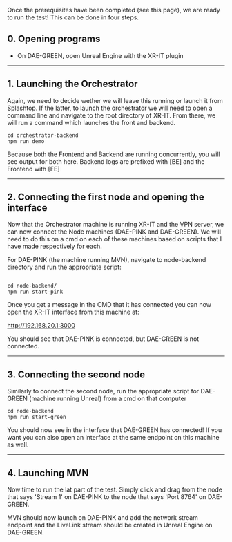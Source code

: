 Once the prerequisites have been completed (see this page), we are ready to run the test! This can be done in four steps.

<h2>0. Opening programs</h2>

- On DAE-GREEN, open Unreal Engine with the XR-IT plugin

---

<h2>1. Launching the Orchestrator</h2>

Again, we need to decide wether we will leave this running or launch it from Splashtop. If the latter, to launch the orchestrator we will need to open a command line and navigate to the root directory of XR-IT. From there, we will run a command which launches the front and backend.

```
cd orchestrator-backend 
npm run demo
```
Because both the Frontend and Backend are running concurrently, you will see output for both here. Backend logs are prefixed with [BE] and the Frontend with [FE]

---

<h2> 2. Connecting the first node and opening the interface </h2>

Now that the Orchestrator machine is running XR-IT and the VPN server, we can now connect the Node machines (DAE-PINK and DAE-GREEN). We will need to do this on a cmd on each of these machines based on scripts that I have made respectively for each.

For DAE-PINK (the machine running MVN), navigate to node-backend directory and run the appropriate script:

```

cd node-backend/
npm run start-pink
```

Once you get a message in the CMD that it has connected you can now open the XR-IT interface from this machine at:

http://192.168.20.1:3000

You should see that DAE-PINK is connected, but DAE-GREEN is not connected.

---

<h2>3. Connecting the second node</h2>

Similarly to connect the second node, run the appropriate script for DAE-GREEN (machine running Unreal) from a cmd on that computer

```
cd node-backend 
npm run start-green
```
You should now see in the interface that DAE-GREEN has connected! If you want you can also open an interface at the same endpoint on this machine as well.

---

<h2>4. Launching MVN</h2>

Now time to run the lat part of the test. Simply click and drag from the node that says 'Stream 1' on DAE-PINK to the node that says 'Port 8764' on DAE-GREEN.

MVN should now launch on DAE-PINK and add the network stream endpoint and the LiveLink stream should be created in Unreal Engine on DAE-GREEN.